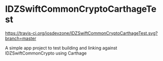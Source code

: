 # IDZSwiftCommonCryptoCarthageTest 
https://travis-ci.org/iosdevzone/IDZSwiftCommonCryptoCarthageTest.svg?branch=master

A simple app project to test building and linking against IDZSwiftCommonCrypto using Carthage





